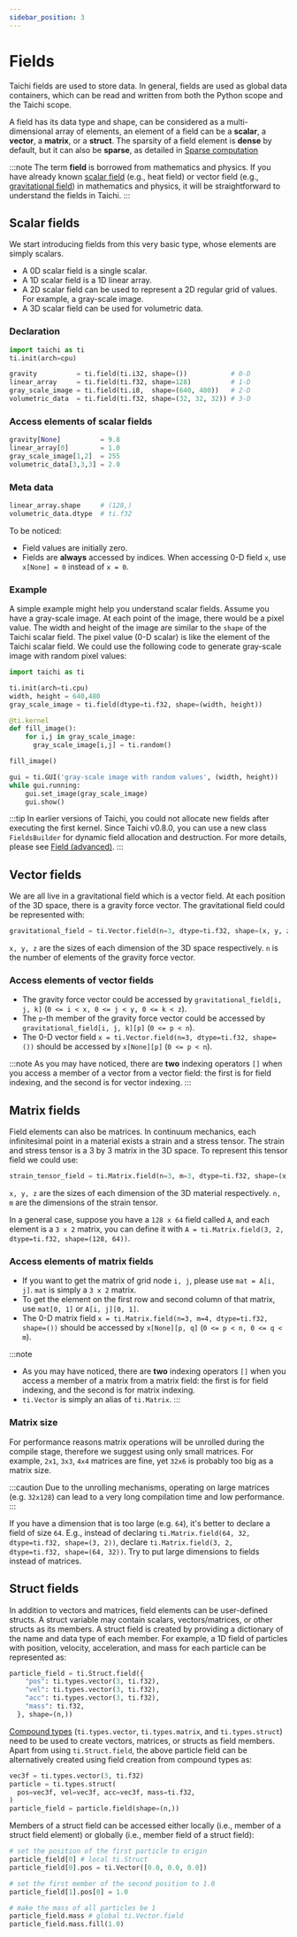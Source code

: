 ```yaml
---
sidebar_position: 3
---
```


# Fields
Taichi fields are used to store data. In general, fields are used as global data containers, which can be read and written from both the Python scope and the Taichi scope.

A field has its data type and shape, can be considered as a multi-dimensional array of elements, an element of a field can be a **scalar**, a **vector**, a **matrix**, or a **struct**. The sparsity of a field element is **dense** by default, but it can also be **sparse**, as detailed in [Sparse computation](/lang/articles/advanced/sparse)

:::note
The term **field** is borrowed from mathematics and physics. If you
have already known [scalar field](https://en.wikipedia.org/wiki/Scalar_field) (e.g., heat field) or vector field (e.g., [gravitational field](https://en.wikipedia.org/wiki/Gravitational_field)) in mathematics and physics, it will be straightforward to understand the fields in Taichi.
:::

## Scalar fields
We start introducing fields from this very basic type, whose elements are simply scalars.
* A 0D scalar field is a single scalar.
* A 1D scalar field is a 1D linear array.
* A 2D scalar field can be used to represent a 2D regular grid of values. For example, a gray-scale image.
* A 3D scalar field can be used for volumetric data.

### Declaration

``` python
import taichi as ti
ti.init(arch=cpu)

gravity          = ti.field(ti.i32, shape=())           # 0-D
linear_array     = ti.field(ti.f32, shape=128)          # 1-D
gray_scale_image = ti.field(ti.i8,  shape=(640, 480))   # 2-D
volumetric_data  = ti.field(ti.f32, shape=(32, 32, 32)) # 3-D
```

### Access elements of scalar fields

``` python
gravity[None]          = 9.8
linear_array[0]        = 1.0
gray_scale_image[1,2]  = 255
volumetric_data[3,3,3] = 2.0
```

### Meta data

``` python
linear_array.shape     # (128,)
volumetric_data.dtype  # ti.f32
```

To be noticed:
* Field values are initially zero.
* Fields are **always** accessed by indices. When accessing 0-D field `x`, use `x[None] = 0` instead of `x = 0`.

### Example
A simple example might help you understand scalar fields.
Assume you have a gray-scale image. At each point of the image, there would be a pixel value. The width and height of the image are similar to the `shape` of the Taichi scalar field. The pixel value (0-D scalar) is like the element of the Taichi scalar field. We could use the following code to generate gray-scale image with random pixel values:

``` python
import taichi as ti

ti.init(arch=ti.cpu)
width, height = 640,480
gray_scale_image = ti.field(dtype=ti.f32, shape=(width, height))

@ti.kernel
def fill_image():
    for i,j in gray_scale_image:
      gray_scale_image[i,j] = ti.random()

fill_image()

gui = ti.GUI('gray-scale image with random values', (width, height))
while gui.running:
    gui.set_image(gray_scale_image)
    gui.show()
```

:::tip
In earlier versions of Taichi, you could not allocate new fields after executing the first kernel. Since Taichi v0.8.0, you can use a new class `FieldsBuilder` for dynamic field allocation and destruction. For more details, please see [Field (advanced)](/lang/articles/advanced/layout).
:::

## Vector fields
We are all live in a gravitational field which is a vector field. At each position of the 3D space, there is a gravity force vector. The gravitational field could be represented with:
```python
gravitational_field = ti.Vector.field(n=3, dtype=ti.f32, shape=(x, y, z))
```
`x, y, z` are the sizes of each dimension of the 3D space respectively. `n` is the number of elements of the gravity force vector.

### Access elements of vector fields
- The gravity force vector could be accessed by `gravitational_field[i, j, k]` (`0 <= i < x, 0 <= j < y, 0 <= k < z`).
- The `p`-th member of the gravity force vector could be accessed by `gravitational_field[i, j, k][p]` (`0 <= p < n`).
- The 0-D vector field `x = ti.Vector.field(n=3, dtype=ti.f32, shape=())` should be accessed by `x[None][p]` (`0 <= p < n`).

:::note
As you may have noticed, there are **two** indexing operators `[]` when you access a member of a vector from a vector field: the first is for field indexing, and the second is for vector indexing.
:::

## Matrix fields

Field elements can also be matrices. In continuum mechanics, each
infinitesimal point in a material exists a strain and a stress tensor. The strain and stress tensor is a 3 by 3 matrix in the 3D space. To represent this tensor field we could use:
```python
strain_tensor_field = ti.Matrix.field(n=3, m=3, dtype=ti.f32, shape=(x, y, z))
```

`x, y, z` are the sizes of each dimension of the 3D material respectively. `n, m` are the dimensions of the strain tensor.

In a general case, suppose you have a `128 x 64` field called `A`, and each element is
a `3 x 2` matrix, you can define it with `A = ti.Matrix.field(3, 2, dtype=ti.f32, shape=(128, 64))`.

### Access elements of matrix fields
- If you want to get the matrix of grid node `i, j`, please use
  `mat = A[i, j]`. `mat` is simply a `3 x 2` matrix.
- To get the element on the first row and second column of that
  matrix, use `mat[0, 1]` or `A[i, j][0, 1]`.
- The 0-D matrix field `x = ti.Matrix.field(n=3, m=4, dtype=ti.f32, shape=())` should be accessed by `x[None][p, q]` (`0 <= p < n, 0 <= q < m`).

:::note
- As you may have noticed, there are **two** indexing operators `[]`
  when you access a member of a matrix from a matrix field: the
  first is for field indexing, and the second is for matrix indexing.
- `ti.Vector` is simply an alias of `ti.Matrix`.
:::

### Matrix size

For performance reasons matrix operations will be unrolled during the compile stage, therefore we
suggest using only small matrices. For example, `2x1`, `3x3`, `4x4`
matrices are fine, yet `32x6` is probably too big as a matrix size.

:::caution
Due to the unrolling mechanisms, operating on large matrices (e.g.
`32x128`) can lead to a very long compilation time and low performance.
:::

If you have a dimension that is too large (e.g. `64`), it's better to
declare a field of size `64`. E.g., instead of declaring
`ti.Matrix.field(64, 32, dtype=ti.f32, shape=(3, 2))`, declare
`ti.Matrix.field(3, 2, dtype=ti.f32, shape=(64, 32))`. Try to put large
dimensions to fields instead of matrices.

## Struct fields
In addition to vectors and matrices, field elements can be user-defined structs. A struct variable may contain scalars, vectors/matrices, or other structs as its members. A struct field is created by providing a dictionary of the name and data type of each member. For example, a 1D field of particles with position, velocity, acceleration, and mass for each particle can be represented as:
```python
particle_field = ti.Struct.field({
    "pos": ti.types.vector(3, ti.f32),
    "vel": ti.types.vector(3, ti.f32),
    "acc": ti.types.vector(3, ti.f32),
    "mass": ti.f32,
  }, shape=(n,))
```
[Compound types](type.md#compound-types) (`ti.types.vector`, `ti.types.matrix`, and `ti.types.struct`) need to be used to create vectors, matrices, or structs as field members. Apart from using `ti.Struct.field`, the above particle field can be alternatively created using field creation from compound types as:
```python
vec3f = ti.types.vector(3, ti.f32)
particle = ti.types.struct(
  pos=vec3f, vel=vec3f, acc=vec3f, mass=ti.f32,
)
particle_field = particle.field(shape=(n,))
```
Members of a struct field can be accessed either locally (i.e., member of a struct field element) or globally (i.e., member field of a struct field):
```python
# set the position of the first particle to origin
particle_field[0] # local ti.Struct
particle_field[0].pos = ti.Vector([0.0, 0.0, 0.0])

# set the first member of the second position to 1.0
particle_field[1].pos[0] = 1.0

# make the mass of all particles be 1
particle_field.mass # global ti.Vector.field
particle_field.mass.fill(1.0)
```
